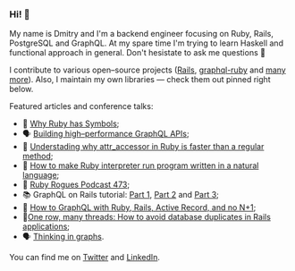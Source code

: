 ### Hi! 👋

My name is Dmitry and I'm a backend engineer focusing on Ruby, Rails, PostgreSQL and GraphQL. At my spare time I'm trying to learn Haskell and functional approach in general. Don't hesistate to ask me questions 🙂

I contribute to various open–source projects ([Rails](https://github.com/rails/rails/pulls?q=is%3Apr+author%3ADmitryTsepelev+), [graphql-ruby](https://github.com/rmosolgo/graphql-ruby/pulls?q=is%3Apr+author%3ADmitryTsepelev+) and [many more](https://github.com/pulls?q=is%3Apr+author%3ADmitryTsepelev+archived%3Afalse+is%3Apublic)). Also, I maintain my own libraries — check them out pinned right below.

Featured articles and conference talks:

- 📕 [Why Ruby has Symbols](https://dmitrytsepelev.dev/why-has-ruby-symbols);
- 🗣️ [Building high–performance GraphQL APIs](https://www.youtube.com/watch?v=kIJdauCgBC8);
- 📗 [Understading why attr_accessor in Ruby is faster than a regular method](https://dmitrytsepelev.dev/attr-accessor-in-ruby);
- 📙 [How to make Ruby interpreter run program written in a natural language](https://dmitrytsepelev.dev/natural-language-programming-with-ruby);
- 🎤 [Ruby Rogues Podcast 473](https://topenddevs.com/podcasts/ruby-rogues/episodes/rr-473-graphql-doesn-t-need-to-be-hell-with-dmitry-tsepelev);
- 📚 GraphQL on Rails tutorial: [Part 1](https://evilmartians.com/chronicles/graphql-on-rails-1-from-zero-to-the-first-query), [Part 2](https://evilmartians.com/chronicles/graphql-on-rails-2-updating-the-data) and [Part 3](https://evilmartians.com/chronicles/graphql-on-rails-3-on-the-way-to-perfection);
- 📘 [How to GraphQL with Ruby, Rails, Active Record, and no N+1](https://evilmartians.com/chronicles/how-to-graphql-with-ruby-rails-active-record-and-no-n-plus-one);
- 📔[One row, many threads: How to avoid database duplicates in Rails applications](https://evilmartians.com/chronicles/one-row-many-threads-how-to-avoid-database-duplicates-in-rails-applications);
- 🗣️ [Thinking in graphs](https://www.youtube.com/watch?v=CjOwKbf8L3I&feature=youtu.be&t=9615).

You can find me on [Twitter](https://twitter.com/dmitrytsepelev) and [LinkedIn](https://www.linkedin.com/in/dmitry-tsepelev-98029b83).
